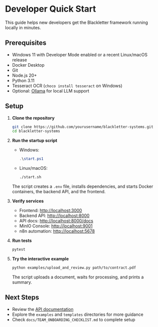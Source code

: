 # Developer Quick Start

This guide helps new developers get the Blackletter framework running locally in minutes.

## Prerequisites

- Windows 11 with Developer Mode enabled or a recent Linux/macOS release
- Docker Desktop
- Git
- Node.js 20+
- Python 3.11
- Tesseract OCR (`choco install tesseract` on Windows)
- Optional: [Ollama](https://ollama.ai) for local LLM support

## Setup

1. **Clone the repository**
   ```bash
   git clone https://github.com/yourusername/blackletter-systems.git
   cd blackletter-systems
   ```

2. **Run the startup script**
   - Windows:
     ```powershell
     .\start.ps1
     ```
   - Linux/macOS:
     ```bash
     ./start.sh
     ```

   The script creates a `.env` file, installs dependencies, and starts Docker containers, the backend API, and the frontend.

3. **Verify services**
   - Frontend: <http://localhost:3000>
   - Backend API: <http://localhost:8000>
   - API docs: <http://localhost:8000/docs>
   - MinIO Console: <http://localhost:9001>
   - n8n automation: <http://localhost:5678>

4. **Run tests**
   ```bash
   pytest
   ```

5. **Try the interactive example**
   ```bash
   python examples/upload_and_review.py path/to/contract.pdf
   ```
   The script uploads a document, waits for processing, and prints a summary.

## Next Steps

- Review the [API documentation](../API_DOCUMENTATION.md)
- Explore the `examples` and `templates` directories for more guidance
- Check `docs/TEAM_ONBOARDING_CHECKLIST.md` to complete setup
